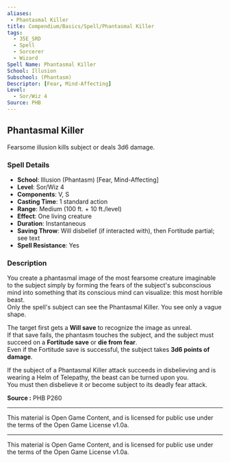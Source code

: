 ```yaml
---
aliases:
 - Phantasmal Killer
title: Compendium/Basics/Spell/Phantasmal Killer
tags:  
  - 35E_SRD  
  - Spell  
  - Sorcerer  
  - Wizard  
Spell Name: Phantasmal Killer
School: Illusion
Subschool: (Phantasm)
Descriptor: [Fear, Mind-Affecting]
Level:  
  - Sor/Wiz 4  
Source: PHB
---
```


## Phantasmal Killer

Fearsome illusion kills subject or deals 3d6 damage.

### Spell Details

- **School**: Illusion (Phantasm) [Fear, Mind-Affecting]  
- **Level**: Sor/Wiz 4  
- **Components**: V, S  
- **Casting Time**: 1 standard action  
- **Range**: Medium (100 ft. + 10 ft./level)  
- **Effect**: One living creature  
- **Duration**: Instantaneous  
- **Saving Throw**: Will disbelief (if interacted with), then Fortitude partial; see text  
- **Spell Resistance**: Yes  

### Description

You create a phantasmal image of the most fearsome creature imaginable to the subject simply by forming the fears of the subject's subconscious mind into something that its conscious mind can visualize: this most horrible beast.  
Only the spell's subject can see the Phantasmal Killer. You see only a vague shape.  

The target first gets a **Will save** to recognize the image as unreal.  
If that save fails, the phantasm touches the subject, and the subject must succeed on a **Fortitude save** or **die from fear**.  
Even if the Fortitude save is successful, the subject takes **3d6 points of damage**.

If the subject of a Phantasmal Killer attack succeeds in disbelieving and is wearing a Helm of Telepathy, the beast can be turned upon you.  
You must then disbelieve it or become subject to its deadly fear attack.



**Source :** PHB P260

---

This material is Open Game Content, and is licensed for public use under  
the terms of the Open Game License v1.0a.

---

This material is Open Game Content, and is licensed for public use under the terms of the Open Game License v1.0a.
